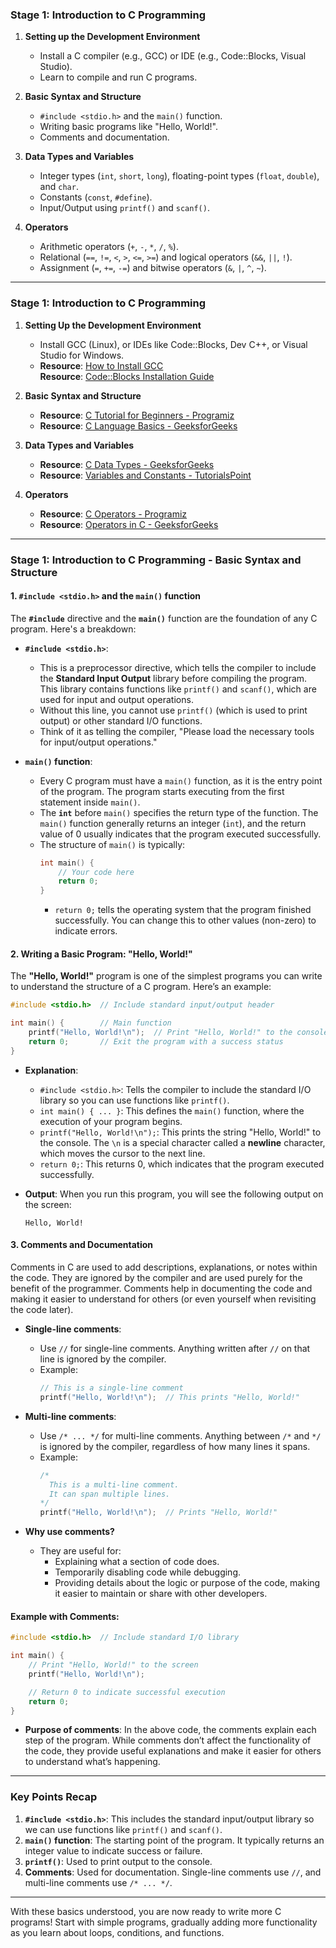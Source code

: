 ### **Stage 1: Introduction to C Programming**

1. **Setting up the Development Environment**
   - Install a C compiler (e.g., GCC) or IDE (e.g., Code::Blocks, Visual Studio).
   - Learn to compile and run C programs.

2. **Basic Syntax and Structure**
   - `#include <stdio.h>` and the `main()` function.
   - Writing basic programs like "Hello, World!".
   - Comments and documentation.

3. **Data Types and Variables**
   - Integer types (`int`, `short`, `long`), floating-point types (`float`, `double`), and `char`.
   - Constants (`const`, `#define`).
   - Input/Output using `printf()` and `scanf()`.

4. **Operators**
   - Arithmetic operators (`+`, `-`, `*`, `/`, `%`).
   - Relational (`==`, `!=`, `<`, `>`, `<=`, `>=`) and logical operators (`&&`, `||`, `!`).
   - Assignment (`=`, `+=`, `-=`) and bitwise operators (`&`, `|`, `^`, `~`).

---


### **Stage 1: Introduction to C Programming**

1. **Setting Up the Development Environment**
   - Install GCC (Linux), or IDEs like Code::Blocks, Dev C++, or Visual Studio for Windows.
   - **Resource**: [How to Install GCC](https://gcc.gnu.org/install/)  
     **Resource**: [Code::Blocks Installation Guide](http://www.codeblocks.org/downloads/binaries)

2. **Basic Syntax and Structure**
   - **Resource**: [C Tutorial for Beginners - Programiz](https://www.programiz.com/c-programming)
   - **Resource**: [C Language Basics - GeeksforGeeks](https://www.geeksforgeeks.org/c-language-set-1-introduction/)

3. **Data Types and Variables**
   - **Resource**: [C Data Types - GeeksforGeeks](https://www.geeksforgeeks.org/data-types-in-c/)
   - **Resource**: [Variables and Constants - TutorialsPoint](https://www.tutorialspoint.com/cprogramming/c_variables.htm)

4. **Operators**
   - **Resource**: [C Operators - Programiz](https://www.programiz.com/c-programming/c-operators)
   - **Resource**: [Operators in C - GeeksforGeeks](https://www.geeksforgeeks.org/operators-in-c/)

---





### **Stage 1: Introduction to C Programming - Basic Syntax and Structure**

#### 1. **`#include <stdio.h>` and the `main()` function**
   The **`#include`** directive and the **`main()`** function are the foundation of any C program. Here's a breakdown:

   - **`#include <stdio.h>`**: 
     - This is a preprocessor directive, which tells the compiler to include the **Standard Input Output** library before compiling the program. This library contains functions like `printf()` and `scanf()`, which are used for input and output operations.
     - Without this line, you cannot use `printf()` (which is used to print output) or other standard I/O functions.
     - Think of it as telling the compiler, "Please load the necessary tools for input/output operations."

   - **`main()` function**: 
     - Every C program must have a `main()` function, as it is the entry point of the program. The program starts executing from the first statement inside `main()`.
     - The **`int`** before `main()` specifies the return type of the function. The `main()` function generally returns an integer (`int`), and the return value of 0 usually indicates that the program executed successfully.
     - The structure of `main()` is typically:
       ```c
       int main() {
           // Your code here
           return 0;
       }
       ```
       - `return 0;` tells the operating system that the program finished successfully. You can change this to other values (non-zero) to indicate errors.

#### 2. **Writing a Basic Program: "Hello, World!"**
   The **"Hello, World!"** program is one of the simplest programs you can write to understand the structure of a C program. Here’s an example:

   ```c
   #include <stdio.h>  // Include standard input/output header

   int main() {        // Main function
       printf("Hello, World!\n");  // Print "Hello, World!" to the console
       return 0;       // Exit the program with a success status
   }
   ```

   - **Explanation**:
     - `#include <stdio.h>`: Tells the compiler to include the standard I/O library so you can use functions like `printf()`.
     - `int main() { ... }`: This defines the `main()` function, where the execution of your program begins.
     - `printf("Hello, World!\n");`: This prints the string "Hello, World!" to the console. The `\n` is a special character called a **newline** character, which moves the cursor to the next line.
     - `return 0;`: This returns 0, which indicates that the program executed successfully.

   - **Output**: When you run this program, you will see the following output on the screen:
     ```
     Hello, World!
     ```

#### 3. **Comments and Documentation**
   Comments in C are used to add descriptions, explanations, or notes within the code. They are ignored by the compiler and are used purely for the benefit of the programmer. Comments help in documenting the code and making it easier to understand for others (or even yourself when revisiting the code later).

   - **Single-line comments**:
     - Use `//` for single-line comments. Anything written after `//` on that line is ignored by the compiler.
     - Example:
       ```c
       // This is a single-line comment
       printf("Hello, World!\n");  // This prints "Hello, World!"
       ```

   - **Multi-line comments**:
     - Use `/* ... */` for multi-line comments. Anything between `/*` and `*/` is ignored by the compiler, regardless of how many lines it spans.
     - Example:
       ```c
       /*
         This is a multi-line comment.
         It can span multiple lines.
       */
       printf("Hello, World!\n");  // Prints "Hello, World!"
       ```

   - **Why use comments?**
     - They are useful for:
       - Explaining what a section of code does.
       - Temporarily disabling code while debugging.
       - Providing details about the logic or purpose of the code, making it easier to maintain or share with other developers.

#### Example with Comments:

```c
#include <stdio.h>  // Include standard I/O library

int main() {
    // Print "Hello, World!" to the screen
    printf("Hello, World!\n");

    // Return 0 to indicate successful execution
    return 0;
}
```

- **Purpose of comments**: In the above code, the comments explain each step of the program. While comments don’t affect the functionality of the code, they provide useful explanations and make it easier for others to understand what’s happening.

---

### **Key Points Recap**
1. **`#include <stdio.h>`**: This includes the standard input/output library so we can use functions like `printf()` and `scanf()`.
2. **`main()` function**: The starting point of the program. It typically returns an integer value to indicate success or failure.
3. **`printf()`**: Used to print output to the console.
4. **Comments**: Used for documentation. Single-line comments use `//`, and multi-line comments use `/* ... */`.

---

With these basics understood, you are now ready to write more C programs! Start with simple programs, gradually adding more functionality as you learn about loops, conditions, and functions.


